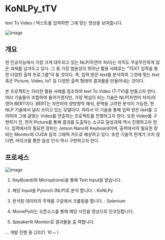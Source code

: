 # KoNLPy_tTV
text To Video / 텍스트를 입력하면 그에 맞는 영상을 보여줍니다.

![image](https://github.com/Junst/KoNLPy_tTV/blob/master/GitPic/%EA%B7%B8%EB%A6%BC1.jpg)

## 개요
현 인공지능에서 가장 크게 대두되고 있는 NLP(자연어 처리)는 아직도 무궁무진하게 많은 과제를 남겨두고 있다. 그 중 가장 범용성이 뛰어난 활용 사례로는 “TEXT 입력을 통한 다양한 출력 프로그램”이 될 것이다. 즉, 입력 받은 text를 분석하여 그것에 맞는 text 혹은 Picture, Video, IoT 등 다양한 출력 형태의 결과물을 만들어내는 것이다.

본 프로젝트는 이러한 활용 사례를 참조하여 text To Video (T-TV)를 만들고자 한다. 여러 기술들이 조합하여 들어가겠지만, 가장 핵심이 되는 기술은 NLP(자연어 처리)의 영어 BERT이다. BERT는 자연어의 양방향적 해석, 문맥을 고려한 분석이 가능한, 현 NLP 기술에서 널리 쓰이고 있는 모델이다. 따라서 이 기술을 통해 입력 받은 text를 고려하여 그에 걸맞는 Video를 연출하는 프로젝트를 진행하고자 한다. 또한 Video를 구현하기 전, 먼저 Picture를 통해 결과를 도출하는 소규모 달성과제 역시 진행하고자 한다.
입력에서의 필요한 장비는 Jetson Nano와 Keyboard이며, 출력에서의 필요한 장비는 Monitor와 CUDA 등의 그래픽 카드로 예상하고 있다. 또한 기술적 한계가 크지 않다면, 마이크를 통한 음성 인식 역시 구현하고자 한다.


## 프로세스
![image](https://github.com/Junst/KoNLPy_tTV/blob/master/GitPic/%EA%B7%B8%EB%A6%BC2.png)

1. KeyBoard(와 Microphone)을 통해 
Text Input을 받습니다.

2. 해당 Input을 Pytorch (NLP)로 분석
합니다. : KoNLPy 

3. 분석된 데이터의 주제를 구글에서
크롤링을 합니다. : Selenium

4. MoviePy라는 오픈소스를 통해 해당
사진을 영상으로 인코딩합니다.

5. Speaker와 Monitor로 결과물을 출
력합니다.


... 개발 진행 중 (2021. 10 ~ )
